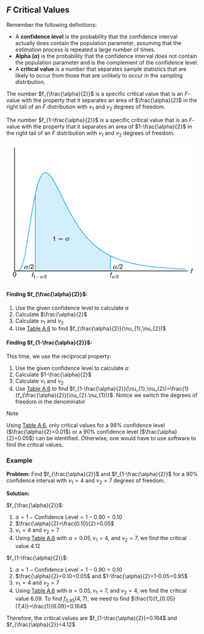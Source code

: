 ## $F$ Critical Values

Remember the following definitions:

- A **confidence level** is the probability that the confidence interval actually does contain the population parameter, assuming that the estimation process is repeated a large number of times.
- **Alpha $(\alpha)$** is the probability that the confidence interval does not contain the population parameter and is the complement of the confidence level.
- A **critical value** is a number that separates sample statistics that are likely to occur from those that are unlikely to occur in the sampling distribution.

The number $f_{\frac{\alpha}{2}}$ is a specific critical value that is an $F$-value with the property that it separates an area of $\frac{\alpha}{2}$ in the right tail of an $F$ distribution with $\nu_{1}$ and $\nu_{2}$ degrees of freedom.

The number $f_{1-\frac{\alpha}{2}}$ is a specific critical value that is an $F$-value with the property that it separates an area of $1-\frac{\alpha}{2}$ in the right tail of an $F$ distribution with $\nu_{1}$ and $\nu_{2}$ degrees of freedom.

![](./Resources/f_distribution_critical_values.png)

#### Finding $f_{\frac{\alpha}{2}}$:

1. Use the given confidence level to calculate $\alpha$
2. Calculate $\frac{\alpha}{2}$
3. Calculate $\nu_{1}$ and $\nu_{2}$
4. Use [Table A.6](./Resources/Table_A6.pdf) to find $f_{\frac{\alpha}{2}}(\nu_{1},\nu_{2})$

#### Finding $f_{1-\frac{\alpha}{2}}$:

This time, we use the reciprocal property:

1. Use the given confidence level to calculate $\alpha$
2. Calculate $1-\frac{\alpha}{2}$
3. Calculate $\nu_{1}$ and $\nu_{2}$
4. Use [Table A.6](./Resources/Table_A6.pdf) to find $f_{1-\frac{\alpha}{2}}(\nu_{1},\nu_{2})=\frac{1}{f_{\frac{\alpha}{2}}(\nu_{2}.\nu_{1})}$. Notice we switch the degrees of freedom in the denominator

> [!note]
> 
> Using [Table A.6](./Resources/Table_A6.pdf), only critical values for a $98\%$ confidence level ($\frac{\alpha}{2}=0.01$) or a $90\%$ confidence level ($\frac{\alpha}{2}=0.05$) can be identified. Otherwise, one would have to use software to find the critical values.

### Example

**Problem:** Find $f_{\frac{\alpha}{2}}$ and $f_{1-\frac{\alpha}{2}}$ for a $90\%$ confidence interval with $\nu_{1}=4$ and $\nu_{2}=7$ degrees of freedom.

**Solution:**

$f_{\frac{\alpha}{2}}$:

1. $\alpha=1-\mathrm{Confidence~Level}=1-0.90=0.10$
2. $\frac{\alpha}{2}=\frac{0.10}{2}=0.05$
3. $\nu_{1}=4$ and $\nu_{2}=7$
4. Using [Table A.6](./Resources/Table_A6.pdf) with $\alpha=0.05,\nu_{1}=4$, and $\nu_{2}=7$, we find the critical value $4.12$

$f_{1-\frac{\alpha}{2}}$:

1. $\alpha=1-\mathrm{Confidence~Level}=1-0.90=0.10$
2. $\frac{\alpha}{2}=0.10=0.05$ and $1-\frac{\alpha}{2}=1-0.05=0.95$
3. $\nu_{1}=4$ and $\nu_{2}=7$
4. Using [Table A.6](./Resources/Table_A6.pdf) with $\alpha=0.05,\nu_{1}=7$, and $\nu_{2}=4$, we find the critical value $6.09$. To find $f_{0.95}(4,7)$, we need to find $\frac{1}{f_{0.05}(7,4)}=\frac{1}{6.09}=0.164$

Therefore, the critical values are $f_{1-\frac{\alpha}{2}}=0.164$ and $f_{\frac{\alpha}{2}}=4.12$

